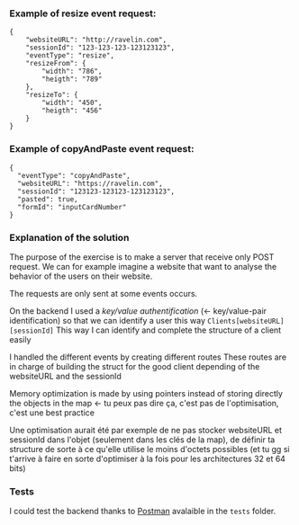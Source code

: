 ### Example of resize event request:
```
{
	"websiteURL": "http://ravelin.com",
	"sessionId": "123-123-123-123123123",
	"eventType": "resize",
	"resizeFrom": {
		"width": "786",
		"heigth": "789"
	},
	"resizeTo": {
		"width": "450",
		"heigth": "456"
	}
}
```

### Example of copyAndPaste event request:
```
{
  "eventType": "copyAndPaste",
  "websiteURL": "https://ravelin.com",
  "sessionId": "123123-123123-123123123",
  "pasted": true,
  "formId": "inputCardNumber"
}
```

### Explanation of the solution
The purpose of the exercise is to make a server that receive only POST request. We can for example imagine a website that want to analyse the behavior of the users on their website.

The requests are only sent at some events occurs.

On the backend I used a *key/value authentification* (<- key/value-pair identification) so that we can identify a user this way
`Clients[websiteURL][sessionId]`
This way I can identify and complete the structure of a client easily

I handled the different events by creating different routes
These routes are in charge of building the struct for the good client depending of the websiteURL and the sessionId

Memory optimization is made by using pointers instead of storing directly the objects in the map <- tu peux pas dire ça, c'est pas de l'optimisation, c'est une best practice

Une optimisation aurait été par exemple de ne pas stocker websiteURL et sessionId dans l'objet (seulement dans les clés de la map), de définir ta structure de sorte à ce qu'elle utilise le moins d'octets possibles (et tu gg si t'arrive à faire en sorte d'optimiser à la fois pour les architectures 32 et 64 bits)

### Tests
I could test the backend thanks to [Postman](https://www.getpostman.com/) avalaible in the `tests` folder.
